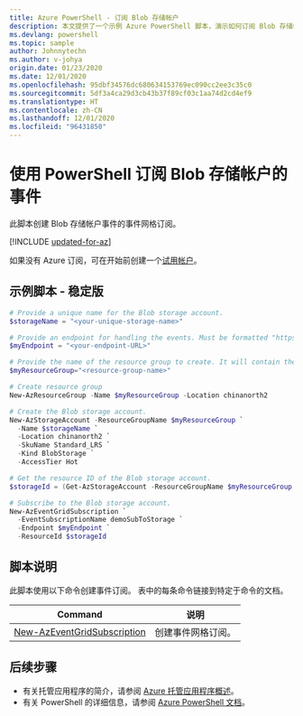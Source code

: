 ```yaml
---
title: Azure PowerShell - 订阅 Blob 存储帐户
description: 本文提供了一个示例 Azure PowerShell 脚本，演示如何订阅 Blob 存储帐户的事件网格事件。
ms.devlang: powershell
ms.topic: sample
author: Johnnytechn
ms.author: v-johya
origin.date: 01/23/2020
ms.date: 12/01/2020
ms.openlocfilehash: 95dbf34576dc680634153769ec090cc2ee3c35c0
ms.sourcegitcommit: 5df3a4ca29d3cb43b37f89cf03c1aa74d2cd4ef9
ms.translationtype: HT
ms.contentlocale: zh-CN
ms.lasthandoff: 12/01/2020
ms.locfileid: "96431850"
---
```

# <a name="subscribe-to-events-for-a-blob-storage-account-with-powershell"></a>使用 PowerShell 订阅 Blob 存储帐户的事件

此脚本创建 Blob 存储帐户事件的事件网格订阅。

[!INCLUDE [updated-for-az](../../../includes/updated-for-az.md)]

如果没有 Azure 订阅，可在开始前创建一个[试用帐户](https://www.microsoft.com/china/azure/index.html?fromtype=cn)。

## <a name="sample-script---stable"></a>示例脚本 - 稳定版

```powershell
# Provide a unique name for the Blob storage account.
$storageName = "<your-unique-storage-name>"

# Provide an endpoint for handling the events. Must be formatted "https://your-endpoint-URL"
$myEndpoint = "<your-endpoint-URL>"

# Provide the name of the resource group to create. It will contain the storage account.
$myResourceGroup="<resource-group-name>"

# Create resource group
New-AzResourceGroup -Name $myResourceGroup -Location chinanorth2

# Create the Blob storage account. 
New-AzStorageAccount -ResourceGroupName $myResourceGroup `
  -Name $storageName `
  -Location chinanorth2 `
  -SkuName Standard_LRS `
  -Kind BlobStorage `
  -AccessTier Hot

# Get the resource ID of the Blob storage account.
$storageId = (Get-AzStorageAccount -ResourceGroupName $myResourceGroup -AccountName $storageName).Id

# Subscribe to the Blob storage account. 
New-AzEventGridSubscription `
  -EventSubscriptionName demoSubToStorage `
  -Endpoint $myEndpoint `
  -ResourceId $storageId
```

## <a name="script-explanation"></a>脚本说明

此脚本使用以下命令创建事件订阅。 表中的每条命令链接到特定于命令的文档。

| Command | 说明 |
|---|---|
| [New-AzEventGridSubscription](https://docs.microsoft.com/powershell/module/az.eventgrid/new-azeventgridsubscription) | 创建事件网格订阅。 |

## <a name="next-steps"></a>后续步骤

* 有关托管应用程序的简介，请参阅 [Azure 托管应用程序概述](../overview.md)。
* 有关 PowerShell 的详细信息，请参阅 [Azure PowerShell 文档](https://docs.microsoft.com/powershell/azure/get-started-azureps)。

